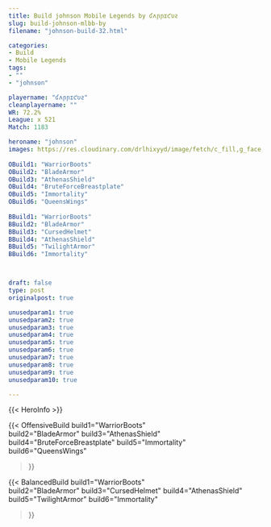 ```yaml
---
title: Build johnson Mobile Legends by ʛʌɲɲɪƈυƨ
slug: build-johnson-mlbb-by
filename: "johnson-build-32.html"

categories: 
- Build 
- Mobile Legends
tags: 
- ""
- "johnson"

playername: "ʛʌɲɲɪƈυƨ"
cleanplayername: ""
WR: 72.2%
League: x 521
Match: 1183 

heroname: "johnson"
images: https://res.cloudinary.com/drlhixyyd/image/fetch/c_fill,g_face,f_auto/https://cdn2-build.mobagenie.my.id/p/images/banner/full/johnson.jpg
 
OBuild1: "WarriorBoots"  
OBuild2: "BladeArmor" 
OBuild3: "AthenasShield" 
OBuild4: "BruteForceBreastplate" 
OBuild5: "Immortality" 
OBuild6: "QueensWings" 
 
BBuild1: "WarriorBoots"  
BBuild2: "BladeArmor" 
BBuild3: "CursedHelmet" 
BBuild4: "AthenasShield" 
BBuild5: "TwilightArmor" 
BBuild6: "Immortality"



draft: false
type: post
originalpost: true

unusedparam1: true
unusedparam2: true
unusedparam3: true
unusedparam4: true
unusedparam5: true
unusedparam6: true
unusedparam7: true
unusedparam8: true
unusedparam9: true
unusedparam10: true

---
```


{{< HeroInfo >}} 

{{< OffensiveBuild 
build1="WarriorBoots"  
build2="BladeArmor" 
build3="AthenasShield" 
build4="BruteForceBreastplate" 
build5="Immortality" 
build6="QueensWings" 
 >}} 

{{< BalancedBuild 
build1="WarriorBoots"  
build2="BladeArmor" 
build3="CursedHelmet" 
build4="AthenasShield" 
build5="TwilightArmor" 
build6="Immortality" 
 >}}

